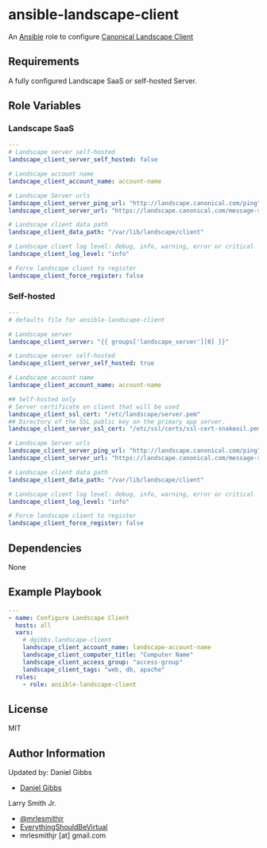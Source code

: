 # ansible-landscape-client

An [Ansible](https://www.ansible.com) role to configure [Canonical Landscape Client](https://landscape.canonical.com/)

## Requirements

A fully configured Landscape SaaS or self-hosted Server.

## Role Variables

### Landscape SaaS

```yaml
---
# Landscape server self-hosted
landscape_client_server_self_hosted: false

# Landscape account name
landscape_client_account_name: account-name

# Landscape Server urls
landscape_client_server_ping_url: "http://landscape.canonical.com/ping"
landscape_client_server_url: "https://landscape.canonical.com/message-system"

# Landscape client data path
landscape_client_data_path: "/var/lib/landscape/client"

# Landscape client log level: debug, info, warning, error or critical
landscape_client_log_level: "info"

# Force landscape client to register
landscape_client_force_register: false
```

### Self-hosted

```yaml
---
# defaults file for ansible-landscape-client

# Landscape server
landscape_client_server: "{{ groups['landscape_server'][0] }}"

# Landscape server self-hosted
landscape_client_server_self_hosted: true

# Landscape account name
landscape_client_account_name: account-name

## Self-hosted only
# Server certificate on client that will be used
landscape_client_ssl_cert: "/etc/landscape/server.pem"
## Directory of the SSL public key on the primary app server.
landscape_client_server_ssl_cert: "/etc/ssl/certs/ssl-cert-snakeoil.pem"

# Landscape Server urls
landscape_client_server_ping_url: "http://landscape.canonical.com/ping"
landscape_client_server_url: "https://landscape.canonical.com/message-system"

# Landscape client data path
landscape_client_data_path: "/var/lib/landscape/client"

# Landscape client log level: debug, info, warning, error or critical
landscape_client_log_level: "info"

# Force landscape client to register
landscape_client_force_register: false
```

## Dependencies

None

## Example Playbook

```yaml
---
- name: Configure Landscape Client
  hosts: all
  vars:
    # dgibbs.landscape-client
    landscape_client_account_name: landscape-account-name
    landscape_client_computer_title: "Computer Name"
    landscape_client_access_group: "access-group"
    landscape_client_tags: "web, db, apache"
  roles:
    - role: ansible-landscape-client
```

## License

MIT

## Author Information

Updated by: Daniel Gibbs

- [Daniel Gibbs](https://danielgibbs.co.uk)

Larry Smith Jr.

- [@mrlesmithjr](https://www.twitter.com/mrlesmithjr)
- [EverythingShouldBeVirtual](http://www.everythingshouldbevirtual.com)
- mrlesmithjr [at] gmail.com
